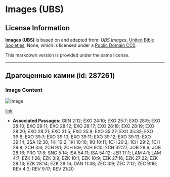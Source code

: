 # Images (UBS)

## License Information

**Images (UBS)** is based on and adapted from: _UBS Images_, [United Bible Societies](https://unitedbiblesocieties.org/), None, which is licensed under a [Public Domain CC0](https://creativecommons.org/public-domain/cc0/).

This markdown version is provided under the same license.



--------------------------------

## Драгоценные камни (id: 287261)

### Image Content

![Image](https://cdn.aquifer.bible/aquifer-content/resources/Media/WEB-0734_precious_stones.jpg)

[link](https://cdn.aquifer.bible/aquifer-content/resources/Media/WEB-0734_precious_stones.jpg)

* **Associated Passages:** GEN 2:12; EXO 24:10; EXO 25:7; EXO 28:9; EXO 28:10; EXO 28:11; EXO 28:12; EXO 28:17; EXO 28:18; EXO 28:19; EXO 28:20; EXO 28:21; EXO 31:5; EXO 35:9; EXO 35:27; EXO 35:33; EXO 39:6; EXO 39:7; EXO 39:10; EXO 39:11; EXO 39:12; EXO 39:13; EXO 39:14; 2SA 12:30; 1KI 10:2; 1KI 10:10; 1KI 10:11; 1CH 20:2; 1CH 29:2; 1CH 29:8; 2CH 3:6; 2CH 9:1; 2CH 9:9; 2CH 9:10; 2CH 32:27; JOB 28:6; JOB 28:16; PRO 17:8; SNG 5:14; ISA 54:11; ISA 54:12; JER 17:1; LAM 4:1; LAM 4:7; EZK 1:26; EZK 3:9; EZK 10:1; EZK 10:9; EZK 27:16; EZK 27:22; EZK 28:13; EZK 28:14; EZK 28:16; DAN 11:38; ZEC 3:9; ZEC 7:12; ZEC 9:16; REV 4:3; REV 9:17; REV 21:20

